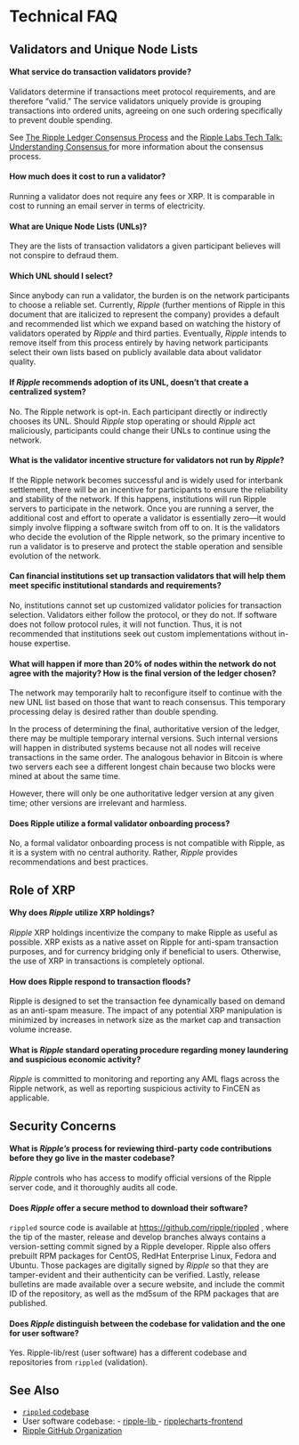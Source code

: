 # Technical FAQ

## Validators and Unique Node Lists

<!--#{ using h4s for questions to keep them out of the right side nav (too cluttered when they display) and to provide appropriate text size for questions. #}-->
#### What service do transaction validators provide?

Validators determine if transactions meet protocol requirements, and are therefore “valid.” The service validators uniquely provide is grouping transactions into ordered units, agreeing on one such ordering specifically to prevent double spending.

See [The Ripple Ledger Consensus Process](x) and the <a href="https://ripple.com/insights/ripple-labs-tech-talk-consensus-within-the-ripple-protocol/" target="_blank">Ripple Labs Tech Talk: Understanding Consensus <i class="fa fa-external-link" aria-hidden="true"></i></a><!--#{ fix md highlighting_ #}--> for more information about the consensus process.


#### How much does it cost to run a validator?

Running a validator does not require any fees or XRP. It is comparable in cost to running an email server in terms of electricity.


#### What are Unique Node Lists (UNLs)?

They are the lists of transaction validators a given participant believes will not conspire to defraud them.


#### Which UNL should I select?

Since anybody can run a validator, the burden is on the network participants to choose a reliable set. Currently, _Ripple_ (further mentions of Ripple in this document that are italicized to represent the company) provides a default and recommended list which we expand based on watching the history of validators operated by _Ripple_ and third parties. Eventually, _Ripple_ intends to remove itself from this process entirely by having network participants select their own lists based on publicly available data about validator quality.
<!--#{ TODO: See the references to _Ripple_ the company vs Ripple (non-ital) as what I think is the XRP Ledger. Should we just replace all references to the non-italicized Ripple with "XRP Ledger" or "`rippled`" as appropriate? #}-->

#### If _Ripple_ recommends adoption of its UNL, doesn’t that create a centralized system?

No. The Ripple network is opt-in. Each participant directly or indirectly chooses its UNL. Should _Ripple_ stop operating or should _Ripple_ act maliciously, participants could change their UNLs to continue using the network.


#### What is the validator incentive structure for validators not run by _Ripple_?

If the Ripple network becomes successful and is widely used for interbank settlement, there will be an incentive for participants to ensure the reliability and stability of the network. If this happens, institutions will run Ripple servers to participate in the network. Once you are running a server, the additional cost and effort to operate a validator is essentially zero—it would simply involve flipping a software switch from off to on. It is the validators who decide the evolution of the Ripple network, so the primary incentive to run a validator is to preserve and protect the stable operation and sensible evolution of the network.


#### Can financial institutions set up transaction validators that will help them meet specific institutional standards and requirements?

No, institutions cannot set up customized validator policies for transaction selection. Validators either follow the protocol, or they do not. If software does not follow protocol rules, it will not function. Thus, it is not recommended that institutions seek out custom implementations without in-house expertise.


#### What will happen if more than 20% of nodes within the network do not agree with the majority? How is the final version of the ledger chosen?

The network may temporarily halt to reconfigure itself to continue with the new UNL list based on those that want to reach consensus. This temporary processing delay is desired rather than double spending.

In the process of determining the final, authoritative version of the ledger, there may be multiple temporary internal versions. Such internal versions  will happen in distributed systems because not all nodes will receive transactions in the same order. The analogous behavior in Bitcoin is where two servers each see a different longest chain because two blocks were mined at about the same time.

However, there will only be one authoritative ledger version at any given time; other versions are irrelevant and harmless.


#### Does Ripple utilize a formal validator onboarding process?

No, a formal validator onboarding process is not compatible with Ripple, as it is a system with no central authority. Rather, _Ripple_ provides recommendations and best practices.


## Role of XRP


#### Why does _Ripple_ utilize XRP holdings?

_Ripple_ XRP holdings incentivize the company to make Ripple as useful as possible. XRP exists as a native asset on Ripple for anti-spam transaction purposes, and for currency bridging only if beneficial to users. Otherwise, the use of XRP in transactions is completely optional.


#### How does Ripple respond to transaction floods?

Ripple is designed to set the transaction fee dynamically based on demand as an anti-spam measure. The impact of any potential XRP manipulation is minimized by increases in network size as the market cap and transaction volume increase.


#### What is _Ripple_ standard operating procedure regarding money laundering and suspicious economic activity?

_Ripple_ is committed to monitoring and reporting any AML flags across the Ripple network, as well as reporting suspicious activity to FinCEN as applicable.


## Security Concerns


#### What is _Ripple’s_ process for reviewing third-party code contributions before they go live in the master codebase?

_Ripple_ controls who has access to modify official versions of the Ripple server code, and it thoroughly audits all code.


#### Does _Ripple_ offer a secure method to download their software?

`rippled` source code is available at <a href="https://github.com/ripple/rippled" target="_blank">https://github.com/ripple/rippled <i class="fa fa-external-link" aria-hidden="true"></i></a><!--#{ fix md highlighting_ #}-->, where the tip of the master, release and develop branches always contains a version-setting commit signed by a Ripple developer. Ripple also offers prebuilt RPM packages for CentOS, RedHat Enterprise Linux, Fedora and Ubuntu. Those packages are digitally signed by _Ripple_ so that they are tamper-evident and their authenticity can be verified. Lastly, release bulletins are made available over a secure website, and include the commit ID of the repository, as well as the md5sum of the RPM packages that are published.


#### Does _Ripple_ distinguish between the codebase for validation and the one for user software?

Yes. Ripple-lib/rest (user software) has a different codebase and repositories from `rippled` (validation).


## See Also

- <a href="https://github.com/ripple/rippled" target="_blank">`rippled` codebase <i class="fa fa-external-link" aria-hidden="true"></i></a><!--#{ fix md highlighting_ #}-->
- User software codebase:
      - <a href="https://github.com/ripple/ripple-lib" target="_blank">ripple-lib <i class="fa fa-external-link" aria-hidden="true"></i></a><!--#{ fix md highlighting_ #}-->
      - <a href="https://github.com/ripple/ripplecharts-frontend" target="_blank">ripplecharts-frontend <i class="fa fa-external-link" aria-hidden="true"></i></a><!--#{ fix md highlighting_ #}-->
- <a href="https://github.com/ripple/" target="_blank">Ripple GitHub Organization <i class="fa fa-external-link" aria-hidden="true"></i></a><!--#{ fix md highlighting_ #}-->
